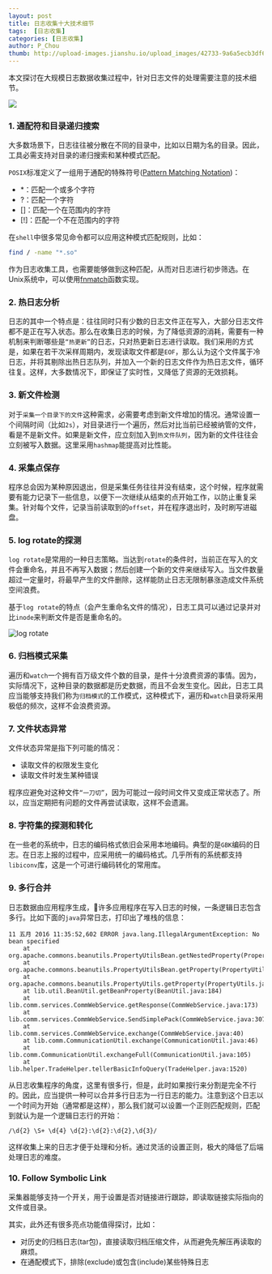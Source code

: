 ```yaml
---
layout: post
title: 日志收集十大技术细节
tags:  [日志收集]
categories: [日志收集]
author: P_Chou
thumb: http://upload-images.jianshu.io/upload_images/42733-9a6a5ecb3df62130.png?imageMogr2/auto-orient/strip%7CimageView2/2/w/1240
---
```


本文探讨在大规模日志数据收集过程中，针对日志文件的处理需要注意的技术细节。

![](http://upload-images.jianshu.io/upload_images/42733-9a6a5ecb3df62130.png?imageMogr2/auto-orient/strip%7CimageView2/2/w/1240)

### 1. 通配符和目录递归搜索

大多数场景下，日志往往被分散在不同的目录中，比如以日期为名的目录。因此，工具必需支持对目录的递归搜索和某种模式匹配。

`POSIX`标准定义了一组用于通配的特殊符号([Pattern Matching Notation](http://pubs.opengroup.org/onlinepubs/9699919799/utilities/V3_chap02.html#tag_18_13_01))：

- *：匹配一个或多个字符
- ?：匹配一个字符
- []：匹配一个在范围内的字符
- [!]：匹配一个不在范围内的字符

在`shell`中很多常见命令都可以应用这种模式匹配规则，比如：

```bash
find / -name "*.so"
```

作为日志收集工具，也需要能够做到这种匹配，从而对日志进行初步筛选。在Unix系统中，可以使用[fnmatch](http://www.man7.org/linux/man-pages/man3/fnmatch.3.html)函数实现。

### 2. 热日志分析

日志的其中一个特点是：往往同时只有少数的日志文件正在写入，大部分日志文件都不是正在写入状态。那么在收集日志的时候，为了降低资源的消耗，需要有一种机制来判断哪些是`“热更新”`的日志，只对热更新日志进行读取。我们采用的方式是，如果在若干次采样周期内，发现读取文件都是`EOF`，那么认为这个文件属于冷日志，并将其剔除出热日志队列，并加入一个新的日志文件作为热日志文件，循环往复。这样，大多数情况下，即保证了实时性，又降低了资源的无效损耗。

### 3. 新文件检测

对于`采集一个目录下的文件`这种需求，必需要考虑到新文件增加的情况。通常设置一个间隔时间（比如`2s`），对目录进行一个遍历，然后对比当前已经被纳管的文件，看是不是新文件。如果是新文件，应立刻加入到`热文件队列`，因为新的文件往往会立刻被写入数据。这里采用`hashmap`能提高对比性能。

### 4. 采集点保存

程序总会因为某种原因退出，但是采集任务往往并没有结束，这个时候，程序就需要有能力记录下一些信息，以便下一次继续从结束的点开始工作，以防止重复采集。针对每个文件，记录当前读取到的`offset`，并在程序退出时，及时刷写进磁盘。

### 5. log rotate的探测

`log rotate`是常用的一种日志策略。当达到`rotate`的条件时，当前正在写入的文件会重命名，并且不再写入数据；然后创建一个新的文件来继续写入。当文件数量超过一定量时，将最早产生的文件删除，这样能防止日志无限制暴涨造成文件系统空间浪费。

基于`log rotate`的特点（会产生重命名文件的情况），日志工具可以通过记录并对比`inode`来判断文件是否是重命名的。

![log rotate](http://upload-images.jianshu.io/upload_images/42733-85002c6d2d4d810e.png?imageMogr2/auto-orient/strip%7CimageView2/2/w/1240)


### 6. 归档模式采集

遍历和`watch`一个拥有百万级文件个数的目录，是件十分浪费资源的事情。因为，实际情况下，这种目录的数据都是历史数据，而且不会发生变化。因此，日志工具应当能够支持我们称为`归档模式`的工作模式，这种模式下，遍历和`watch`目录将采用极低的频次，这样不会浪费资源。

### 7. 文件状态异常

文件状态异常是指下列可能的情况：

- 读取文件的权限发生变化
- 读取文件时发生某种错误

程序应避免对这种文件`“一刀切”`，因为可能过一段时间文件又变成正常状态了。所以，应当定期把有问题的文件再尝试读取，这样不会遗漏。

### 8. 字符集的探测和转化

在一些老的系统中，日志的编码格式依旧会采用本地编码。典型的是`GBK`编码的日志。在日志上报的过程中，应采用统一的编码格式。几乎所有的系统都支持`libiconv`库，这是一个可进行编码转化的常用库。

### 9. 多行合并

日志数据由应用程序生成，许多应用程序在写入日志的时候，一条逻辑日志包含多行。比如下面的`java`异常日志，打印出了堆栈的信息：

```
11 五月 2016 11:35:52,602 ERROR java.lang.IllegalArgumentException: No bean specified
	at org.apache.commons.beanutils.PropertyUtilsBean.getNestedProperty(PropertyUtilsBean.java:632)
	at org.apache.commons.beanutils.PropertyUtilsBean.getProperty(PropertyUtilsBean.java:715)
	at org.apache.commons.beanutils.PropertyUtils.getProperty(PropertyUtils.java:290)
	at lib.util.BeanUtil.getBeanProperty(BeanUtil.java:184)
	at lib.comm.services.CommWebService.getResponse(CommWebService.java:173)
	at lib.comm.services.CommWebService.SendSimplePack(CommWebService.java:307)
	at lib.comm.services.CommWebService.exchange(CommWebService.java:40)
	at lib.comm.CommunicationUtil.exchange(CommunicationUtil.java:46)
	at lib.comm.CommunicationUtil.exchangeFull(CommunicationUtil.java:105)
	at lib.helper.TradeHelper.tellerBasicInfoQuery(TradeHelper.java:1520)
```

从日志收集程序的角度，这里有很多行，但是，此时如果按行来分割是完全不行的。因此，应当提供一种可以合并多行日志为一行日志的能力。注意到这个日志以一个时间为开始（通常都是这样），那么我们就可以设置一个正则匹配规则，匹配到就认为是一个逻辑日志行的开始：

```
/\d{2} \S+ \d{4} \d{2}:\d{2}:\d{2},\d{3}/
```

这样收集上来的日志才便于处理和分析。通过灵活的设置正则，极大的降低了后端处理日志的难度。

### 10. Follow Symbolic Link

采集器能够支持一个开关，用于设置是否对链接进行跟踪，即读取链接实际指向的文件或目录。


其实，此外还有很多亮点功能值得探讨，比如：

- 对历史的归档日志(tar包)，直接读取归档压缩文件，从而避免先解压再读取的麻烦。
- 在通配模式下，排除(exclude)或包含(include)某些特殊日志